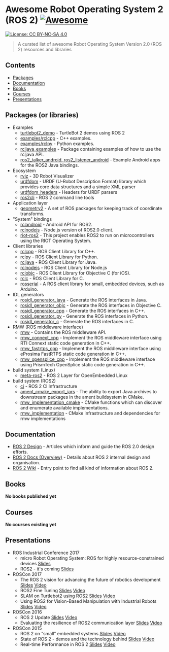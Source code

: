 # Awesome Robot Operating System 2 (ROS 2) [![Awesome](https://cdn.rawgit.com/sindresorhus/awesome/d7305f38d29fed78fa85652e3a63e154dd8e8829/media/badge.svg)](https://github.com/sindresorhus/awesome)

 [![License: CC BY-NC-SA 4.0](https://img.shields.io/badge/License-CC%20BY--NC--SA%204.0-lightgrey.svg)](http://creativecommons.org/licenses/by-nc-sa/4.0/)

> A curated list of awesome Robot Operating System Version 2.0 (ROS 2) resources and libraries

## Contents

- [Packages](#packages)
- [Documentation](#documentation)
- [Books](#books)
- [Courses](#courses)
- [Presentations](#presentations)

## Packages (or libraries)

- Examples
  - [turtlebot2_demo](https://github.com/ros2/turtlebot2_demo) - TurtleBot 2 demos using ROS 2
  - [examples/rclcpp](https://github.com/ros2/examples/tree/master/rclcpp) - C++ examples.
  - [examples/rclpy](https://github.com/ros2/examples/tree/master/rclpy) - Python examples.
  - [rcljava_examples](https://github.com/esteve/ros2_java_examples/tree/master/rcljava_examples) - Package containing examples of how to use the rcljava API.
  - [ros2_talker_android, ros2_listener_android](https://github.com/esteve/ros2_android_examples) - Example Android apps for the ROS2 Java bindings.
- Ecosystem
  - [rviz](https://github.com/ros2/rviz) - 3D Robot Visualizer
  - [urdfdom](https://github.com/ros2/urdfdom) - URDF (U-Robot Description Format) library which provides core data structures and a simple XML parser
  - [urdfdom_headers](https://github.com/ros2/urdfdom_headers) - Headers for URDF parsers
  - [ros2cli](https://github.com/ros2/ros2cli) - ROS 2 command line tools
- Application layer
  - [geometry2](https://github.com/ros2/geometry2) - A set of ROS packages for keeping track of coordinate transforms.
- "System" bindings
  - [rclandroid](https://github.com/esteve/ros2_android/tree/master/rclandroid) - Android API for ROS2.
  - [rclnodejs](https://github.com/RobotWebTools/rclnodejs) - Node.js version of ROS2.0 client.
  - [riot-ros2](https://github.com/astralien3000/riot-ros2) - This project enables ROS2 to run on microcontrollers using the RIOT Operating System.
- Client libraries
  - [rclcpp](https://github.com/ros2/rclcpp) - ROS Client Library for C++.
  - [rclpy](https://github.com/ros2/rclpy) - ROS Client Library for Python.
  - [rcljava](https://github.com/esteve/ros2_java/tree/master/rcljava) - ROS Client Library for Java.
  - [rclnodejs](https://github.com/RobotWebTools/rclnodejs) - ROS Client Library for Node.js
  - [rclobjc](https://github.com/esteve/ros2_objc) - ROS Client Library for Objective C (for iOS).
  - [rclc](https://github.com/ros2/rclc) - ROS Client Library for C.
  - [rosserial](https://github.com/ros2/rosserial) - A ROS client library for small, embedded devices, such as Arduino.
- IDL generators
  - [rosidl_generator_java](https://github.com/esteve/ros2_java/tree/master/rosidl_generator_java) - Generate the ROS interfaces in Java.
  - [rosidl_generator_objc](https://github.com/esteve/ros2_objc/tree/master/rosidl_generator_objc) - Generate the ROS interfaces in Objective C.
  - [rosidl_generator_cpp](https://github.com/ros2/rosidl/tree/master/rosidl_generator_cpp) - Generate the ROS interfaces in C++.
  - [rosidl_generator_py](https://github.com/ros2/rosidl/tree/master/rosidl_generator_py) - Generate the ROS interfaces in Python.
  - [rosidl_generator_c](https://github.com/ros2/rosidl/tree/master/rosidl_generator_c) - Generate the ROS interfaces in C.
- RMW (ROS middleware interface)
  - [rmw](https://github.com/ros2/rmw/tree/master/rmw) - Contains the ROS middleware API.
  - [rmw_connext_cpp](https://github.com/ros2/rmw_connext/tree/master/rmw_connext_cpp) - Implement the ROS middleware interface using RTI Connext static code generation in C++.
  - [rmw_fastrtps_cpp](https://github.com/ros2/rmw_fastrtps/tree/master/rmw_fastrtps_cpp) - Implement the ROS middleware interface using eProsima FastRTPS static code generation in C++.
  - [rmw_opensplice_cpp](https://github.com/ros2/rmw_opensplice/tree/master/rmw_opensplice_cpp) - Implement the ROS middleware interface using PrismTech OpenSplice static code generation in C++.
- build system (Linux)
  - [meta-ros2](https://github.com/erlerobot/meta-ros2) - ROS 2 Layer for OpenEmbedded Linux
- build system (ROS2)
  - [ci](https://github.com/ros2/ci) - ROS 2 CI Infrastructure
  - [ament_cmake_export_jars](https://github.com/esteve/ros2_java/tree/master/ament_cmake_export_jars) - The ability to export Java archives to downstream packages in the ament buildsystem in CMake.
  - [rmw_implementation_cmake](https://github.com/ros2/rmw/tree/master/rmw_implementation_cmake) - CMake functions which can discover and enumerate available implementations.
  - [rmw_implementation](https://github.com/ros2/rmw_implementation) - CMake infrastructure and dependencies for rmw implementations

## Documentation

- [ROS 2 Design](http://design.ros2.org/) - Articles which inform and guide the ROS 2.0 design efforts.
- [ROS 2 Docs (Overview)](http://docs.ros2.org/beta2/index.html#) - Details about ROS 2 internal design and organisation.
- [ROS 2 Wiki](https://github.com/ros2/ros2/wiki) - Entry point to find all kind of information about ROS 2.

## Books

**No books published yet**

## Courses

**No courses existing yet**

## Presentations

- ROS Industrial Conference 2017
  - micro Robot Operating System: ROS for highly resource-constrained devices [Slides](https://static1.squarespace.com/static/51df34b1e4b08840dcfd2841/t/5a3bb6d524a6947d9d0cbc68/1513862873907/07_Losa.pdf)
  - ROS2 - it's coming [Slides](https://static1.squarespace.com/static/51df34b1e4b08840dcfd2841/t/5a3bb787e4966b606fe227d7/1513863070599/11_Thomas.pdf)
- ROSCon 2017
  - The ROS 2 vision for advancing the future of robotics development [Slides](https://roscon.ros.org/2017/presentations/ROSCon%202017%20ROS2%20Vision.pdf) [Video](https://vimeo.com/236161417)
  - ROS2 Fine Tuning [Slides](https://roscon.ros.org/2017/presentations/ROSCon%202017%20ROS2%20Fine%20Tuning.pdf) [Video](https://vimeo.com/236168591)
  - SLAM on Turtlebot2 using ROS2 [Slides](https://roscon.ros.org/2017/presentations/ROSCon%202017%20ROS2%20SLAM.pdf) [Video](https://vimeo.com/236172294)
  - Using ROS2 for Vision-Based Manipulation with Industrial Robots [Slides](https://roscon.ros.org/2017/presentations/ROSCon%202017%20ROS2%20Vision-Based%20Manipulation.pdf) [Video](https://vimeo.com/236182180)
- ROSCon 2016
  - ROS 2 Update [Slides](https://roscon.ros.org/2016/presentations/ROSCon%202016%20-%20ROS%202%20Update.pdf) [Video](https://vimeo.com/187696091)
  - Evaluating the resilience of ROS2 communication layer [Slides](https://roscon.ros.org/2016/presentations/rafal.kozik-ros2evaluation.pdf) [Video](https://vimeo.com/187705229)
- ROSCon 2015
  - ROS 2 on “small” embedded systems [Slides](https://roscon.ros.org/2015/presentations/ros2_on_small_embedded_systems.pdf) [Video](https://vimeo.com/142150576)
  - State of ROS 2 - demos and the technology behind [Slides](https://roscon.ros.org/2015/presentations/state-of-ros2.pdf) [Video](https://vimeo.com/142151734)
  - Real-time Performance in ROS 2 [Slides](https://roscon.ros.org/2015/presentations/RealtimeROS2.pdf) [Video](https://vimeo.com/142621778)
